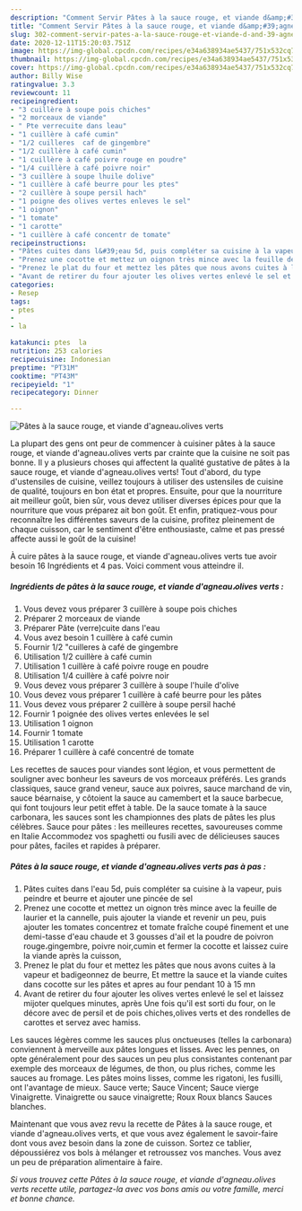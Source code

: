 ```yaml
---
description: "Comment Servir Pâtes à la sauce rouge, et viande d&amp;#39;agneau،olives verts"
title: "Comment Servir Pâtes à la sauce rouge, et viande d&amp;#39;agneau،olives verts"
slug: 302-comment-servir-pates-a-la-sauce-rouge-et-viande-d-and-39-agneauolives-verts
date: 2020-12-11T15:20:03.751Z
image: https://img-global.cpcdn.com/recipes/e34a638934ae5437/751x532cq70/pates-a-la-sauce-rouge-et-viande-dagneau،olives-verts-photo-principale-de-la-recette.jpg
thumbnail: https://img-global.cpcdn.com/recipes/e34a638934ae5437/751x532cq70/pates-a-la-sauce-rouge-et-viande-dagneau،olives-verts-photo-principale-de-la-recette.jpg
cover: https://img-global.cpcdn.com/recipes/e34a638934ae5437/751x532cq70/pates-a-la-sauce-rouge-et-viande-dagneau،olives-verts-photo-principale-de-la-recette.jpg
author: Billy Wise
ratingvalue: 3.3
reviewcount: 11
recipeingredient:
- "3 cuillère à soupe pois chiches"
- "2 morceaux de viande"
- " Pte verrecuite dans leau"
- "1 cuillère à café cumin"
- "1/2 cuilleres  caf de gingembre"
- "1/2 cuillère à café cumin"
- "1 cuillère à café poivre rouge en poudre"
- "1/4 cuillère à café poivre noir"
- "3 cuillère à soupe lhuile dolive"
- "1 cuillère à café beurre pour les ptes"
- "2 cuillère à soupe persil hach"
- "1 poigne des olives vertes enleves le sel"
- "1 oignon"
- "1 tomate"
- "1 carotte"
- "1 cuillère à café concentr de tomate"
recipeinstructions:
- "Pâtes cuites dans l&#39;eau 5d, puis compléter sa cuisine à la vapeur, puis peindre et beurre et ajouter une pincée de sel"
- "Prenez une cocotte et mettez un oignon très mince avec la feuille de laurier et la cannelle, puis ajouter la viande et revenir un peu, puis ajouter les tomates concentrez et tomate fraîche coupé finement et une demi-tasse d&#39;eau chaude et 3 gousses d&#39;ail et la poudre de poivron rouge،gingembre, poivre noir,cumin et fermer la cocotte et laissez cuire la viande après la cuisson,"
- "Prenez le plat du four et mettez les pâtes que nous avons cuites à la vapeur et badigeonnez de beurre, Et mettre la sauce et la viande cuites dans cocotte sur les pâtes et apres au four pendant 10 à 15 mn"
- "Avant de retirer du four ajouter les olives vertes enlevé le sel et laissez mijoter quelques minutes, après Une fois qu&#39;il est sorti du four, on le décore avec de persil et de pois chiches,olives verts et des rondelles de carottes et servez avec hamiss."
categories:
- Resep
tags:
- ptes
- 
- la

katakunci: ptes  la 
nutrition: 253 calories
recipecuisine: Indonesian
preptime: "PT31M"
cooktime: "PT43M"
recipeyield: "1"
recipecategory: Dinner

---
```



![Pâtes à la sauce rouge, et viande d&#39;agneau،olives verts](https://img-global.cpcdn.com/recipes/e34a638934ae5437/751x532cq70/pates-a-la-sauce-rouge-et-viande-dagneau،olives-verts-photo-principale-de-la-recette.jpg)

La plupart des gens ont peur de commencer à cuisiner pâtes à la sauce rouge, et viande d&#39;agneau،olives verts par crainte que la cuisine ne soit pas bonne. Il y a plusieurs choses qui affectent la qualité gustative de pâtes à la sauce rouge, et viande d&#39;agneau،olives verts! Tout d'abord, du type d'ustensiles de cuisine, veillez toujours à utiliser des ustensiles de cuisine de qualité, toujours en bon état et propres. Ensuite, pour que la nourriture ait meilleur goût, bien sûr, vous devez utiliser diverses épices pour que la nourriture que vous préparez ait bon goût. Et enfin, pratiquez-vous pour reconnaître les différentes saveurs de la cuisine, profitez pleinement de chaque cuisson, car le sentiment d'être enthousiaste, calme et pas pressé affecte aussi le goût de la cuisine!

<!--inarticleads1-->

À cuire pâtes à la sauce rouge, et viande d&#39;agneau،olives verts tue avoir besoin 16 Ingrédients et 4 pas. Voici comment vous atteindre il.

##### Ingrédients de pâtes à la sauce rouge, et viande d&#39;agneau،olives verts :

1. Vous devez vous préparer 3 cuillère à soupe pois chiches
1. Préparer 2 morceaux de viande
1. Préparer  Pâte (verre)cuite dans l&#39;eau
1. Vous avez besoin 1 cuillère à café cumin
1. Fournir 1/2 &#34;cuilleres à café de gingembre
1. Utilisation 1/2 cuillère à café cumin
1. Utilisation 1 cuillère à café poivre rouge en poudre
1. Utilisation 1/4 cuillère à café poivre noir
1. Vous devez vous préparer 3 cuillère à soupe l&#39;huile d&#39;olive
1. Vous devez vous préparer 1 cuillère à café beurre pour les pâtes
1. Vous devez vous préparer 2 cuillère à soupe persil haché
1. Fournir 1 poignée des olives vertes enlevées le sel
1. Utilisation 1 oignon
1. Fournir 1 tomate
1. Utilisation 1 carotte
1. Préparer 1 cuillère à café concentré de tomate


Les recettes de sauces pour viandes sont légion, et vous permettent de souligner avec bonheur les saveurs de vos morceaux préférés. Les grands classiques, sauce grand veneur, sauce aux poivres, sauce marchand de vin, sauce béarnaise, y côtoient la sauce au camembert et la sauce barbecue, qui font toujours leur petit effet à table. De la sauce tomate à la sauce carbonara, les sauces sont les championnes des plats de pâtes les plus célèbres. Sauce pour pâtes : les meilleures recettes, savoureuses comme en Italie Accommodez vos spaghetti ou fusili avec de délicieuses sauces pour pâtes, faciles et rapides à préparer. 

<!--inarticleads2-->

##### Pâtes à la sauce rouge, et viande d&#39;agneau،olives verts pas à pas :

1. Pâtes cuites dans l&#39;eau 5d, puis compléter sa cuisine à la vapeur, puis peindre et beurre et ajouter une pincée de sel
1. Prenez une cocotte et mettez un oignon très mince avec la feuille de laurier et la cannelle, puis ajouter la viande et revenir un peu, puis ajouter les tomates concentrez et tomate fraîche coupé finement et une demi-tasse d&#39;eau chaude et 3 gousses d&#39;ail et la poudre de poivron rouge،gingembre, poivre noir,cumin et fermer la cocotte et laissez cuire la viande après la cuisson,
1. Prenez le plat du four et mettez les pâtes que nous avons cuites à la vapeur et badigeonnez de beurre, Et mettre la sauce et la viande cuites dans cocotte sur les pâtes et apres au four pendant 10 à 15 mn
1. Avant de retirer du four ajouter les olives vertes enlevé le sel et laissez mijoter quelques minutes, après Une fois qu&#39;il est sorti du four, on le décore avec de persil et de pois chiches,olives verts et des rondelles de carottes et servez avec hamiss.


Les sauces légères comme les sauces plus onctueuses (telles la carbonara) conviennent à merveille aux pâtes longues et lisses. Avec les pennes, on opte généralement pour des sauces un peu plus consistantes contenant par exemple des morceaux de légumes, de thon, ou plus riches, comme les sauces au fromage. Les pâtes moins lisses, comme les rigatoni, les fusilli, ont l&#39;avantage de mieux. Sauce verte; Sauce Vincent; Sauce vierge Vinaigrette. Vinaigrette ou sauce vinaigrette; Roux Roux blancs Sauces blanches. 

<!--inarticleads1-->

<p>
Maintenant que vous avez revu la recette de Pâtes à la sauce rouge, et viande d&#39;agneau،olives verts, et que vous avez également le savoir-faire dont vous avez besoin dans la zone de cuisson. Sortez ce tablier, dépoussiérez vos bols à mélanger et retroussez vos manches. Vous avez un peu de préparation alimentaire à faire.
</p>

<p>
<i>Si vous trouvez cette Pâtes à la sauce rouge, et viande d&#39;agneau،olives verts recette utile, partagez-la avec vos bons amis ou votre famille, merci et bonne chance.</i>
</p>
